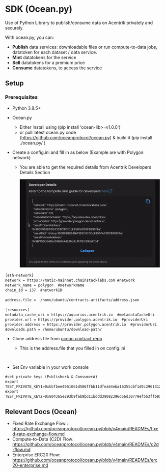 # SDK (Ocean.py)

Use of Python Library to publish/consume data on Acentrik privately and securely.

With ocean.py, you can:

- **Publish** data services: downloadable files or run compute-to-data jobs, datatoken for each dataset / data service.
- **Mint** datatokens for the service
- **Sell** datatokens for a premium price
- **Consume** datatokens, to access the service

## Setup

### Prerequisites

- Python 3.8.5+
- Ocean.py
  - Either install using (pip install 'ocean-lib>=v1.0.0')
  - or pull latest ocean.py code (https://github.com/oceanprotocol/ocean.py) & build it (pip install ./ocean.py/ )
- Create a config.ini and fill in as below (Example are with Polygon network)

  - You are able to get the required details from Acentrik Developers Details Section

    ![Copy info clipboard](./copy_info_clipboard.gif)

```
[eth-network]
network = https://matic-mainnet.chainstacklabs.com #network
network_name = polygon  #networkName
chain_id = 137  #networkID

address.file =  /home/ubuntu/contracts-artifacts/address.json

[resources]
metadata_cache_uri = https://aquarius.acentrik.io  #metadataCacheUri
provider.url = https://provider.polygon.acentrik.io  #providerUri
provider.address = https://provider.polygon.acentrik.io  #providerUri
downloads.path = /home/ubuntu/download-path/
```

- Clone address file from [ocean contract repo](https://github.com/oceanprotocol/contracts/blob/v4main/addresses/address.json)

  - This is the address.file that you filled in on config.ini

<br />

- Set Env variable in your work console

```
#set private keys (PublisherA & ConsumerA)
export TEST_PRIVATE_KEY1=0xbbfbee4961061d506ffbb11dfea64eba16355cbf1d9c29613126ba7fecXXXXXX
export TEST_PRIVATE_KEY2=0x804365e293b9fab9bd11bddd39082396d56d30779efbb3ffb0a6089027XXXXXX
```

## Relevant Docs (Ocean)

- Fixed Rate Exchange Flow : https://github.com/oceanprotocol/ocean.py/blob/v4main/READMEs/fixed-rate-exchange-flow.md
- Compute-to-Data (C2D) Flow: https://github.com/oceanprotocol/ocean.py/blob/v4main/READMEs/c2d-flow.md
- Enterprise ERC20 Flow: https://github.com/oceanprotocol/ocean.py/blob/v4main/READMEs/erc20-enterprise.md

